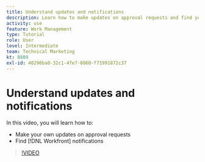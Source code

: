 ```yaml
---
title: Understand updates and notifications
description: Learn how to make updates on approval requests and find your notifications in [!DNL  Workfront].
activity: use
feature: Work Management
type: Tutorial
role: User
level: Intermediate
team: Technical Marketing
kt: 8809
exl-id: 40296ba0-32c1-4fe7-8060-f71991872c37
---
```

# Understand updates and notifications

In this video, you will learn how to:

* Make your own updates on approval requests
* Find [!DNL Workfront] notifications

>[!VIDEO](https://video.tv.adobe.com/v/335109/?quality=12)

<!---
learn more URLS
Tag others on updates
Update work
--->

